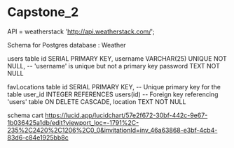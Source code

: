 # Capstone_2

API = weatherstack 
'http://api.weatherstack.com/';

Schema for Postgres database : Weather

users  table
  id SERIAL PRIMARY KEY,
  username VARCHAR(25) UNIQUE NOT NULL, -- 'username' is unique but not a primary key
  password TEXT NOT NULL

favLocations table
  id SERIAL PRIMARY KEY,                 -- Unique primary key for the table
  user_id INTEGER REFERENCES users(id)   -- Foreign key referencing 'users' table
  ON DELETE CASCADE,
  location TEXT NOT NULL


schema cart
 https://lucid.app/lucidchart/57e2f672-30bf-442c-9e67-1b036425a1db/edit?viewport_loc=-1791%2C-235%2C2420%2C1206%2C0_0&invitationId=inv_46a63868-e3bf-4cb4-83d6-c84e1925bb8c